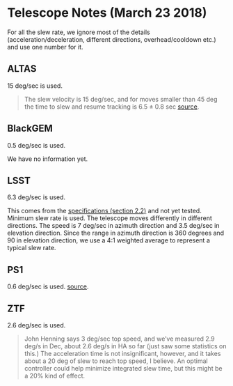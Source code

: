 # Telescope Notes (March 23 2018)
For all the slew rate, we ignore most of the details (acceleration/deceleration, different directions, overhead/cooldown etc.) and use one number for it.
## ALTAS
15 deg/sec is used.
> The slew velocity is 15 deg/sec, and for moves smaller than 45 deg the time to slew and resume tracking is 6.5 ± 0.8 sec [source](https://arxiv.org/pdf/1802.00879.pdf).
## BlackGEM
0.5 deg/sec is used.

We have no information yet.
## LSST
6.3 deg/sec is used.

This comes from the [specifications (section 2.2)](./LSST.pdf) and not yet tested. Minimum slew rate is used. The telescope moves differently in different directions. The speed is 7 deg/sec in azimuth direction and 3.5 deg/sec in elevation direction. Since the range in azimuth direction is 360 degrees and 90 in elevation direction, we use a 4:1 weighted average to represent a typical slew rate.
## PS1
0.6 deg/sec is used.
[source](https://rcuh.com/wp-content/uploads/2010/11/PSDC-350-004.pdf).
## ZTF
2.6 deg/sec is used.
> John Henning says 3 deg/sec top speed, and we’ve measured 2.9 deg/s in Dec, about 2.6 deg/s in HA so far (just saw some statistics on this.)  The acceleration time is not insignificant, however, and it takes about a 20 deg of slew to reach top speed, I believe.  An optimal controller could help minimize integrated slew time, but this might be a 20% kind of effect.